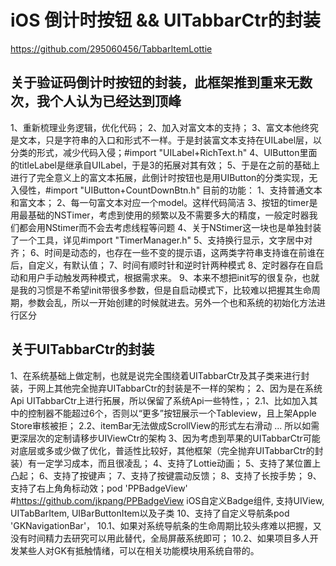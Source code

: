# iOS 倒计时按钮  &&  UITabbarCtr的封装

https://github.com/295060456/TabbarItemLottie
## 关于验证码倒计时按钮的封装，此框架推到重来无数次，我个人认为已经达到顶峰
1、重新梳理业务逻辑，优化代码；
2、加入对富文本的支持；
3、富文本他终究是文本，只是字符串的入口和形式不一样。于是封装富文本支持在UILabel层，以分类的形式，减少代码入侵；#import "UILabel+RichText.h"
4、UIButton里面的titleLabel是继承自UILabel，于是3的拓展对其有效；
5、于是在之前的基础上进行了完全意义上的富文本拓展，此倒计时按钮也是用UIButton的分类实现，无入侵性，#import "UIButton+CountDownBtn.h"
目前的功能：
1、支持普通文本和富文本；
2、每一句富文本对应一个model。这样代码简洁
3、按钮的timer是用最基础的NSTimer，考虑到使用的频繁以及不需要多大的精度，一般定时器我们都会用NStimer而不会去考虑线程等问题
4、关于NStimer这一块也是单独封装了一个工具，详见#import "TimerManager.h"
5、支持换行显示，文字居中对齐；
6、时间是动态的，也存在一些不变的提示语，这两类字符串支持谁在前谁在后，自定义，有默认值；
7、时间有顺时针和逆时针两种模式
8、定时器存在自启动和用户手动触发两种模式，根据需求来。
9、本来不想把init写的很复杂，也就是我的习惯是不希望init带很多参数，但是自启动模式下，比较难以把握其生命周期，参数会乱，所以一开始创建的时候就进去。另外一个也和系统的初始化方法进行区分
## 关于UITabbarCtr的封装
1、在系统基础上做定制，也就是说完全围绕着UITabbarCtr及其子类来进行封装，于网上其他完全抛弃UITabbarCtr的封装是不一样的架构；
2、因为是在系统Api UITabbarCtr上进行拓展，所以保留了系统Api一些特性，；
    2.1、比如加入其中的控制器不能超过6个，否则以“更多”按钮展示一个Tableview，且上架Apple Store审核被拒；
    2.2、itemBar无法做成ScrollView的形式左右滑动
    ...
    所以如需更深层次的定制请移步UIViewCtr的架构
3、因为考虑到苹果的UITabbarCtr可能对底层或多或少做了优化，普适性比较好，其他框架（完全抛弃UITabbarCtr的封装）有一定学习成本，而且很凌乱；
4、支持了Lottie动画；
5、支持了某位置上凸起；
6、支持了按键声；
7、支持了按键震动反馈；
8、支持了长按手势；
9、支持了右上角角标动效；pod 'PPBadgeView' #https://github.com/jkpang/PPBadgeView iOS自定义Badge组件, 支持UIView, UITabBarItem, UIBarButtonItem以及子类
10、支持了自定义导航条pod 'GKNavigationBar'，
    10.1、如果对系统导航条的生命周期比较头疼难以把握，又没有时间精力去研究可以用此替代，全局屏蔽系统即可；
    10.2、如果项目多人开发某些人对GK有抵触情绪，可以在相关功能模块用系统自带的。


